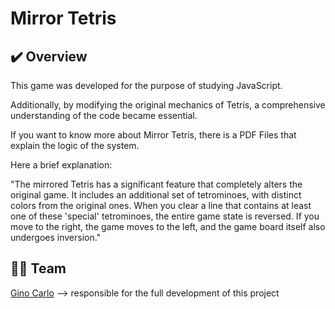 # Mirror Tetris

## ✔️ Overview   
This game was developed for the purpose of studying JavaScript. 

Additionally, by modifying the original mechanics of Tetris, a comprehensive understanding of the code became essential.

If you want to know more about Mirror Tetris, there is a PDF Files that explain the logic of the system.

Here a brief explanation:

"The mirrored Tetris has a significant feature that completely alters the original game. It includes an additional set of tetrominoes, with distinct colors from the original ones. When you clear a line that contains at least one of these 'special' tetrominoes, the entire game state is reversed. If you move to the right, the game moves to the left, and the game board itself also undergoes inversion."

## 👨‍💻 Team
[Gino Carlo](https://ginocarlo01.itch.io/)
--> responsible for the full development of this project


